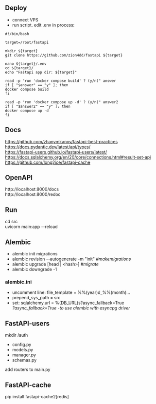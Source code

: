 ## Deploy
- connect VPS
- run script. edit .env in process:
```console
#!/bin/bash

target=/root/fastapi

mkdir ${target}
git clone https://github.com/zion4dd/fastapi ${target}

nano ${target}/.env
cd ${target}/
echo "Fastapi app dir: ${target}"

read -p "run 'docker compose build' ? (y/n)" answer
if [ "$answer" == "y" ]; then
docker compose build
fi

read -p "run 'docker compose up -d' ? (y/n)" answer2
if [ "$answer2" == "y" ]; then
docker compose up -d
fi
```

## Docs
https://github.com/zhanymkanov/fastapi-best-practices  
https://docs.pydantic.dev/latest/api/types/  
https://fastapi-users.github.io/fastapi-users/latest/  
https://docs.sqlalchemy.org/en/20/core/connections.html#result-set-api
https://github.com/long2ice/fastapi-cache

## OpenAPI
http://localhost:8000/docs  
http://localhost:8000/redoc  

## Run
cd src  
uvicorn main:app --reload  

## Alembic
- alembic init migrations  
- alembic revision --autogenerate -m "init" <i>#makemigrations</i>
- alembic upgrade [head | \<hash>] <i>#migrate</i>
- alembic downgrade -1
### alembic.ini
- uncomment line: file_template = %%(year)d_%%(month)...
- prepend_sys_path = src
- set: sqlalchemy.url = %(DB_URL)s?async_fallback=True  
<i>?async_fallback=True -to use alembic with asyncpg driver</i>

## FastAPI-users
mkdir /auth  
- config.py  
- models.py  
- manager.py  
- schemas.py  

add routers to main.py  

## FastAPI-cache
pip install fastapi-cache2[redis]  

